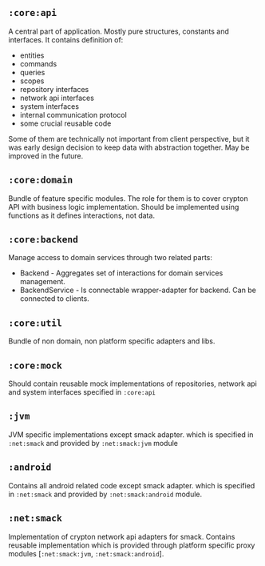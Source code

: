 ## `:core:api`
A central part of application. 
Mostly pure structures, constants and interfaces.
It contains definition of: 
* entities
* commands
* queries
* scopes
* repository interfaces
* network api interfaces
* system interfaces
* internal communication protocol
* some crucial reusable code

Some of them are technically not important from client perspective, but it was early design decision to keep data 
with abstraction together. May be improved in the future.
 
## `:core:domain`
Bundle of feature specific modules. 
The role for them is to cover crypton API with business logic implementation.
Should be implemented using functions as it defines interactions, not data.

## `:core:backend`
Manage access to domain services through two related parts:
* Backend - Aggregates set of interactions for domain services management.
* BackendService - Is connectable wrapper-adapter for backend. Can be connected to clients.

## `:core:util`
Bundle of non domain, non platform specific adapters and libs.

## `:core:mock`
Should contain reusable mock implementations of repositories, network api and system interfaces specified in `:core:api`

## `:jvm`
JVM specific implementations except smack adapter. which is specified in `:net:smack` and provided by `:net:smack:jvm` module

## `:android`
Contains all android related code except smack adapter. which is specified in `:net:smack` and provided by `:net:smack:android` module.

## `:net:smack`
Implementation of crypton network api adapters for smack. 
Contains reusable implementation which is provided through platform specific proxy modules [`:net:smack:jvm`, `:net:smack:android`].
